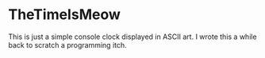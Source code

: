 # TheTimeIsMeow

This is just a simple console clock displayed in ASCII art. I wrote this a while back to scratch a programming itch.
